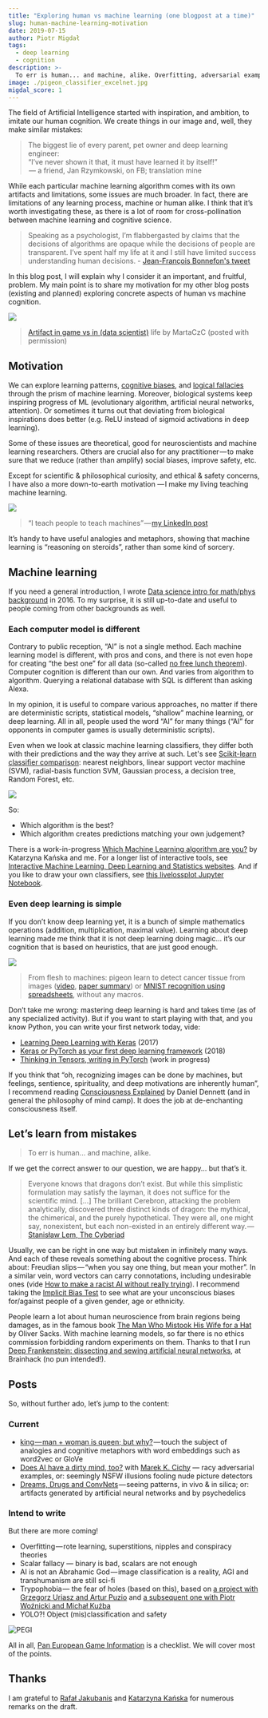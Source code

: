 ```yaml
---
title: "Exploring human vs machine learning (one blogpost at a time)"
slug: human-machine-learning-motivation
date: 2019-07-15
author: Piotr Migdał
tags:
  - deep learning
  - cognition
description: >-
  To err is human... and machine, alike. Overfitting, adversarial examples, optical illusions, hallucinations, Freudian slips, etc.
image: ./pigeon_classifier_excelnet.jpg
migdal_score: 1
---
```


The field of Artificial Intelligence started with inspiration, and ambition, to imitate our human cognition. We create things in our image and, well, they make similar mistakes:

> The biggest lie of every parent, pet owner and deep learning engineer:  
> “I’ve never shown it that, it must have learned it by itself!”  
>  — a friend, Jan Rzymkowski, on FB; translation mine

While each particular machine learning algorithm comes with its own artifacts and limitations, some issues are much broader. In fact, there are limitations of any learning process, machine or human alike.
I think that it’s worth investigating these, as there is a lot of room for cross-pollination between machine learning and cognitive science.

> Speaking as a psychologist, I’m flabbergasted by claims that the decisions of algorithms are opaque while the decisions of people are transparent. I’ve spent half my life at it and I still have limited success understanding human decisions. - [Jean-François Bonnefon's tweet](https://twitter.com/JFBonnefon/status/1131889460927500288)

In this blog post, I will explain why I consider it an important, and fruitful, problem. My main point is to share my motivation for my other blog posts (existing and planned) exploring concrete aspects of human vs machine cognition.

![](./artifact_data_science_martaczc.jpg)

> [Artifact in game vs in (data scientist)](https://www.deviantart.com/martaczc/art/Artifact-in-game-vs-in-data-scientist-life-609525369) life by MartaCzC (posted with permission)

## Motivation

We can explore learning patterns, [cognitive biases](https://en.wikipedia.org/wiki/List_of_cognitive_biases), and [logical fallacies](https://en.wikipedia.org/wiki/List_of_fallacies) through the prism of machine learning.
Moreover, biological systems keep inspiring progress of ML (evolutionary algorithm, artificial neural networks, attention). Or sometimes it turns out that deviating from biological inspirations does better (e.g. ReLU instead of sigmoid activations in deep learning).

Some of these issues are theoretical, good for neuroscientists and machine learning researchers. Others are crucial also for any practitioner — to make sure that we reduce (rather than amplify) social biases, improve safety, etc.

Except for scientific & philosophical curiosity, and ethical & safety concerns, I have also a more down-to-earth  motivation — I make my living teaching machine learning.

![](./teach_people_to_teach_machines.png)

> “I teach people to teach machines” — [my LinkedIn post](https://www.linkedin.com/feed/update/urn:li:activity:6503583595418914816)

It’s handy to have useful analogies and metaphors, showing that machine learning is “reasoning on steroids”, rather than some kind of sorcery.

## Machine learning

If you need a general introduction, I wrote [Data science intro for math/phys background](https://p.migdal.pl/2016/03/15/data-science-intro-for-math-phys-background.html) in 2016. To my surprise, it is still up-to-date and useful to people coming from other backgrounds as well.

### Each computer model is different

Contrary to public reception, “AI” is not a single method. Each machine learning model is different, with pros and cons, and there is not even hope for creating “the best one” for all data (so-called [no free lunch theorem](https://en.wikipedia.org/wiki/No_free_lunch_theorem)).
Computer cognition is different than our own. And varies from algorithm to algorithm. Querying a relational database with SQL is different than asking Alexa.

In my opinion, it is useful to compare various approaches, no matter if there are deterministic scripts, statistical models, “shallow” machine learning, or deep learning. All in all, people used the word “AI” for many things (“AI” for opponents in computer games is usually deterministic scripts).

Even when we look at classic machine learning classifiers, they differ both with their predictions and the way they arrive at such. Let's see [Scikit-learn classifier comparison](https://scikit-learn.org/stable/auto_examples/classification/plot_classifier_comparison.html): nearest neighbors, linear support vector machine (SVM), radial-basis function SVM, Gaussian process, a decision tree, Random Forest, etc.

![](./sklearn_classifier_comparison.png)

So:

- Which algorithm is the best?
- Which algorithm creates predictions matching your own judgement?

There is a work-in-progress [Which Machine Learning algorithm are you?](https://github.com/stared/which-ml-are-you) by Katarzyna Kańska and me. For a longer list of interactive tools, see [Interactive Machine Learning, Deep Learning and Statistics websites](https://p.migdal.pl/interactive-machine-learning-list/). And if you like to draw your own classifiers, see [this livelossplot Jupyter Notebook](https://github.com/stared/livelossplot/blob/master/examples/2d_prediction_maps.ipynb).

### Even deep learning is simple

If you don’t know deep learning yet, it is a bunch of simple mathematics operations (addition, multiplication, maximal value).
Learning about deep learning made me think that it is not deep learning doing magic… it’s our cognition that is based on heuristics, that are just good enough.

![](./pigeon_classifier_excelnet.jpg)

> From flesh to machines: pigeon learn to detect cancer tissue from images ([video](https://www.youtube.com/watch?v=flzGjnJLyS0), [paper summary](https://www.sciencemag.org/news/2015/11/pigeons-spot-cancer-well-human-experts)) or [MNIST recognition using spreadsheets](http://www.deepexcel.net/), without any macros.

Don’t take me wrong: mastering deep learning is hard and takes time (as of any specialized activity). But if you want to start playing with that, and you know Python, you can write your first network today, vide:

- [Learning Deep Learning with Keras](https://p.migdal.pl/2017/04/30/teaching-deep-learning.html) (2017)
- [Keras or PyTorch as your first deep learning framework](https://deepsense.ai/keras-or-pytorch/) (2018)
- [Thinking in Tensors, writing in PyTorch](https://github.com/stared/thinking-in-tensors-writing-in-pytorch/) (work in progress)

If you think that “oh, recognizing images can be done by machines, but feelings, sentience, spirituality, and deep motivations are inherently human”, I recommend reading [Consciousness Explained](https://en.wikipedia.org/wiki/Consciousness_Explained) by Daniel Dennett (and in general the philosophy of mind camp). It does the job at de-enchanting consciousness itself.

## Let’s learn from mistakes

> To err is human... and machine, alike.

If we get the correct answer to our question, we are happy… but that’s it.

> Everyone knows that dragons don’t exist. But while this simplistic formulation may satisfy the layman, it does not suffice for the scientific mind. […] The brilliant Cerebron, attacking the problem analytically, discovered three distinct kinds of dragon: the mythical, the chimerical, and the purely hypothetical. They were all, one might say, nonexistent, but each non-existed in an entirely different way. — [Stanisław Lem, The Cyberiad](https://www.goodreads.com/quotes/1132401-everyone-knows-that-dragons-don-t-exist-but-while-this-simplistic)

Usually, we can be right in one way but mistaken in infinitely many ways. And each of these reveals something about the cognitive process. Think about: Freudian slips — “when you say one thing, but mean your mother”. In a similar vein, word vectors can carry connotations, including undesirable ones (vide [How to make a racist AI without really trying](http://blog.conceptnet.io/posts/2017/how-to-make-a-racist-ai-without-really-trying/)). I recommend taking the [Implicit Bias Test](https://implicit.harvard.edu/implicit/takeatest.html) to see what are your unconscious biases for/against people of a given gender, age or ethnicity.

People learn a lot about human neuroscience from brain regions being damages, as in the famous book [The Man Who Mistook His Wife for a Hat](https://en.wikipedia.org/wiki/The_Man_Who_Mistook_His_Wife_for_a_Hat) by Oliver Sacks. With machine learning models, so far there is no ethics commission forbidding random experiments on them. Thanks to that I run [Deep Frankenstein: dissecting and sewing artificial neural networks](https://brainhackwarsaw.github.io/index.html#project4), at Brainhack (no pun intended!).

## Posts

So, without further ado, let’s jump to the content:

### Current

- [king — man + woman is queen; but why?](https://p.migdal.pl/2017/01/06/king-man-woman-queen-why.html) — touch the subject of analogies and cognitive metaphors with word embeddings such as word2vec or GloVe
- [Does AI have a dirty mind, too?](https://medium.com/@marekkcichy/does-ai-have-a-dirty-mind-too-6948430e4b2b) with [Marek K. Cichy](https://medium.com/u/5bf0995463b) — racy adversarial examples, or: seemingly NSFW illusions fooling nude picture detectors
- [Dreams, Drugs and ConvNets](https://p.migdal.pl/blog/2019/07/dreams-drugs-convnets/) — seeing patterns, in vivo & in silica; or: artifacts generated by artificial neural networks and by psychedelics

### Intend to write

But there are more coming!

- Overfitting — rote learning, superstitions, nipples and conspiracy theories
- Scalar fallacy — binary is bad, scalars are not enough
- AI is not an Abrahamic God — image classification is a reality, AGI and transhumanism are still sci-fi
- Trypophobia — the fear of holes (based on this), based on [a project with Grzegorz Uriasz and Artur Puzio](https://github.com/cytadela8/trypophobia) and [a subsequent one with Piotr Woźnicki and Michał Kuźba](https://github.com/kmichael08/trypophobia-detection)
- YOLO?! Object (mis)classification and safety

![PEGI](./pegi.png)

All in all, [Pan European Game Information](https://pegi.info/) is a checklist. We will cover most of the points.

## Thanks

I am grateful to [Rafał Jakubanis](https://github.com/rafajak) and [Katarzyna Kańska](http://github.com/kkanska) for numerous remarks on the draft.
